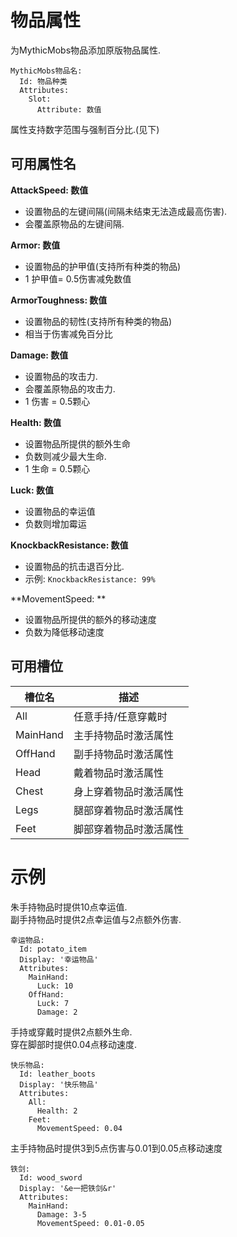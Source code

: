物品属性
===============

为MythicMobs物品添加原版物品属性.

```
MythicMobs物品名:
  Id: 物品种类
  Attributes:
    Slot:
      Attribute: 数值
```
属性支持数字范围与强制百分比.(见下)

可用属性名
----------

**AttackSpeed: 数值**

-   设置物品的左键间隔(间隔未结束无法造成最高伤害).
-   会覆盖原物品的左键间隔.

**Armor: 数值**

-   设置物品的护甲值(支持所有种类的物品)
-   1 护甲值= 0.5伤害减免数值

**ArmorToughness: 数值**

-   设置物品的韧性(支持所有种类的物品)
-    相当于伤害减免百分比

**Damage: 数值**

-   设置物品的攻击力.
-   会覆盖原物品的攻击力.
-   1 伤害 = 0.5颗心

**Health: 数值**

-   设置物品所提供的额外生命
-   负数则减少最大生命.
-   1 生命 = 0.5颗心

**Luck: 数值**

-   设置物品的幸运值
-   负数则增加霉运

**KnockbackResistance: 数值**

-   设置物品的抗击退百分比.
-   示例: ```KnockbackResistance: 99%```

**MovementSpeed: **

-   设置物品所提供的额外的移动速度
-   负数为降低移动速度

可用槽位
-----

| **槽位名** | **描述**                                                           |
|----------|---------------------------------------------------------------------------|
| All      | 任意手持/任意穿戴时  |
| MainHand | 主手持物品时激活属性 |
| OffHand  | 副手持物品时激活属性  |
| Head     | 戴着物品时激活属性 |
| Chest    | 身上穿着物品时激活属性 |
| Legs     | 腿部穿着物品时激活属性 |
| Feet     | 脚部穿着物品时激活属性 |

示例
========

朱手持物品时提供10点幸运值.  
副手持物品时提供2点幸运值与2点额外伤害.

```
幸运物品:
  Id: potato_item
  Display: '幸运物品'
  Attributes:
    MainHand:
      Luck: 10
    OffHand:
      Luck: 7
      Damage: 2
```
手持或穿戴时提供2点额外生命.  
穿在脚部时提供0.04点移动速度.
```
快乐物品:
  Id: leather_boots
  Display: '快乐物品'
  Attributes:
    All:
      Health: 2
    Feet:
      MovementSpeed: 0.04
```
主手持物品时提供3到5点伤害与0.01到0.05点移动速度
```
铁剑:
  Id: wood_sword
  Display: '&e一把铁剑&r'
  Attributes:
    MainHand:
      Damage: 3-5
      MovementSpeed: 0.01-0.05
```